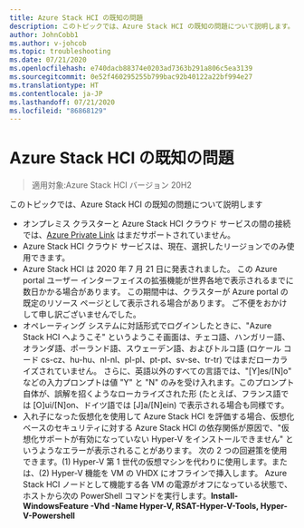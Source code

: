```yaml
---
title: Azure Stack HCI の既知の問題
description: このトピックでは、Azure Stack HCI の既知の問題について説明します。
author: JohnCobb1
ms.author: v-johcob
ms.topic: troubleshooting
ms.date: 07/21/2020
ms.openlocfilehash: e740dacb88374e0203ad7363b291a806c5ea3139
ms.sourcegitcommit: 0e52f460295255b799bac92b40122a22bf994e27
ms.translationtype: HT
ms.contentlocale: ja-JP
ms.lasthandoff: 07/21/2020
ms.locfileid: "86868129"
---
```

# <a name="known-issues-for-azure-stack-hci"></a>Azure Stack HCI の既知の問題

>適用対象:Azure Stack HCI バージョン 20H2

このトピックでは、Azure Stack HCI の既知の問題について説明します

- オンプレミス クラスターと Azure Stack HCI クラウド サービスの間の接続では、[Azure Private Link](https://azure.microsoft.com/services/private-link) はまだサポートされていません。
- Azure Stack HCI クラウド サービスは、現在、選択したリージョンでのみ使用できます。
- Azure Stack HCI は 2020 年 7 月 21 日に発表されました。 この Azure portal ユーザー インターフェイスの拡張機能が世界各地で表示されるまでに数日かかる場合があります。 この期間中は、クラスターが Azure portal の既定のリソース ページとして表示される場合があります。 ご不便をおかけして申し訳ございませんでした。
- オペレーティング システムに対話形式でログインしたときに、"Azure Stack HCI へようこそ" というようこそ画面は、チェコ語、ハンガリー語、オランダ語、ポーランド語、スウェーデン語、およびトルコ語 (ロケール コード cs-cz、hu-hu、nl-nl、pl-pl、pt-pt、sv-se、tr-tr) ではまだローカライズされていません。 さらに、英語以外のすべての言語では、"[Y]es/[N]o" などの入力プロンプトは値 "Y" と "N" のみを受け入れます。このプロンプト自体が、誤解を招くようなローカライズされた形 (たとえば、フランス語では [O]ui/[N]on、ドイツ語では [J]a/[N]ein) で表示される場合も同様です。
- 入れ子になった仮想化を使用して Azure Stack HCI を評価する場合、仮想化ベースのセキュリティに対する Azure Stack HCI の依存関係が原因で、"仮想化サポートが有効になっていない Hyper-V をインストールできません" というようなエラーが表示されることがあります。 次の 2 つの回避策を使用できます。(1) Hyper-V 第 1 世代の仮想マシンを代わりに使用します。または、(2) Hyper-V 機能を VM の VHDX にオフラインで挿入します。 Azure Stack HCI ノードとして機能する各 VM の電源がオフになっている状態で、ホストから次の PowerShell コマンドを実行します。**Install-WindowsFeature -Vhd <path> -Name Hyper-V, RSAT-Hyper-V-Tools, Hyper-V-Powershell**
